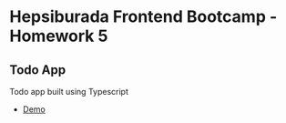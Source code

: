 # Hepsiburada Frontend Bootcamp - Homework 5

## Todo App

Todo app built using Typescript

* [Demo](https://hb-todos-app.netlify.app/)